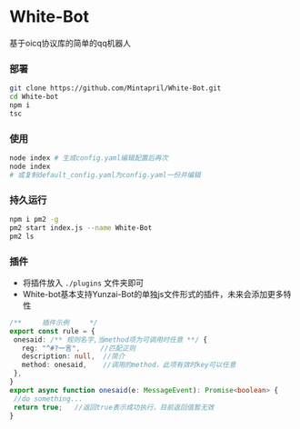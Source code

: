# White-Bot
 基于oicq协议库的简单的qq机器人
 ### 部署
 ```bash
 git clone https://github.com/Mintapril/White-Bot.git
 cd White-bot
 npm i
 tsc
 ```
 ### 使用
 ```bash
 node index # 生成config.yaml编辑配置后再次
 node index 
 # 或复制default_config.yaml为config.yaml一份并编辑  
 ```
 ### 持久运行
 ```bash
 npm i pm2 -g
 pm2 start index.js --name White-Bot
 pm2 ls
 ```
 ### 插件
 - 将插件放入 `./plugins` 文件夹即可
 - White-bot基本支持Yunzai-Bot的单独js文件形式的插件，未来会添加更多特性
 ```typescript
 /**     插件示例     */
 export const rule = {
  onesaid: /** 规则名字,当method项为可调用时任意 **/ {
    reg: "^#?一言",     //匹配正则
    description: null,  //简介
    method: onesaid,    //调用的method，此项有效时key可以任意
  },
}
export async function onesaid(e: MessageEvent): Promise<boolean> {
  //do something...
  return true;   //返回true表示成功执行，目前返回值暂无效
}
```
 
 

 
 
